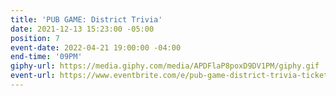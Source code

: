 ```yaml
---
title: 'PUB GAME: District Trivia'
date: 2021-12-13 15:23:00 -05:00
position: 7
event-date: 2022-04-21 19:00:00 -04:00
end-time: '09PM'
giphy-url: https://media.giphy.com/media/APDFlaP8poxD9DV1PM/giphy.gif
event-url: https://www.eventbrite.com/e/pub-game-district-trivia-tickets-311862417887
---
```


